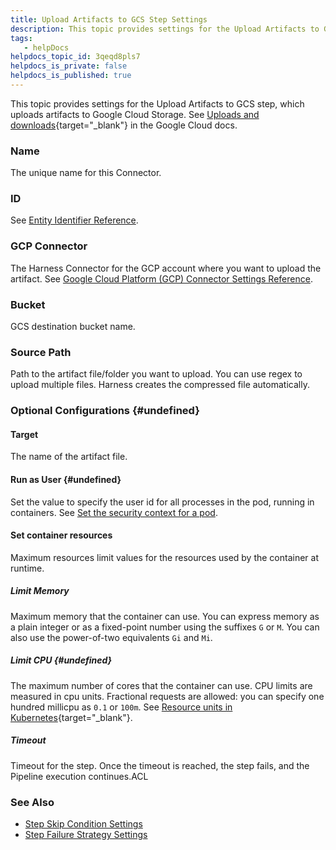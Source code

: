 ```yaml
---
title: Upload Artifacts to GCS Step Settings
description: This topic provides settings for the Upload Artifacts to GCS step, which uploads artifacts to Google Cloud Storage. See Uploads and downloads in the Google Cloud docs. Name. The unique name for this…
tags: 
   - helpDocs
helpdocs_topic_id: 3qeqd8pls7
helpdocs_is_private: false
helpdocs_is_published: true
---
```


This topic provides settings for the Upload Artifacts to GCS step, which
uploads artifacts to Google Cloud Storage. See [Uploads and
downloads](https://cloud.google.com/storage/docs/uploads-downloads){target="_blank"}
in the Google Cloud docs.

### Name

The unique name for this Connector.

### ID

See [Entity Identifier
Reference](https://docs.harness.io/article/li0my8tcz3-entity-identifier-reference).

### GCP Connector

The Harness Connector for the GCP account where you want to upload the
artifact. See [Google Cloud Platform (GCP) Connector Settings
Reference](https://docs.harness.io/article/yykfduond6-gcs-connector-settings-reference).

### Bucket

GCS destination bucket name.

### Source Path

Path to the artifact file/folder you want to upload. You can use regex
to upload multiple files. Harness creates the compressed file
automatically.

### Optional Configurations {#undefined}

#### Target

The name of the artifact file.

#### Run as User {#undefined}

Set the value to specify the user id for all processes in the pod,
running in containers. See [Set the security context for a
pod](https://kubernetes.io/docs/tasks/configure-pod-container/security-context/#set-the-security-context-for-a-pod).

#### Set container resources

Maximum resources limit values for the resources used by the container
at runtime.

##### Limit Memory

Maximum memory that the container can use. You can express memory as a
plain integer or as a fixed-point number using the suffixes `G` or `M`.
You can also use the power-of-two equivalents `Gi` and `Mi`.

##### Limit CPU {#undefined}

The maximum number of cores that the container can use. CPU limits are
measured in cpu units. Fractional requests are allowed: you can specify
one hundred millicpu as `0.1` or `100m`. See [Resource units in
Kubernetes](https://kubernetes.io/docs/concepts/configuration/manage-resources-containers/#resource-units-in-kubernetes){target="_blank"}.

##### Timeout

Timeout for the step. Once the timeout is reached, the step fails, and
the Pipeline execution continues.ACL

### See Also

-   [Step Skip Condition
    Settings](https://docs.harness.io/article/i36ibenkq2-step-skip-condition-settings)
-   [Step Failure Strategy
    Settings](https://docs.harness.io/article/htrur23poj-step-failure-strategy-settings)
